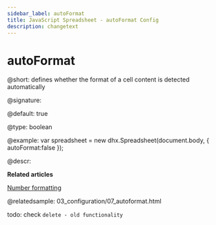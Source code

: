 ```yaml
---
sidebar_label: autoFormat
title: JavaScript Spreadsheet - autoFormat Config
description: changetext
---
```


# autoFormat

@short: defines whether the format of a cell content is detected automatically

@signature:

@default: true

@type: boolean

@example:
var spreadsheet = new dhx.Spreadsheet(document.body, {
    autoFormat:false
});

@descr:

**Related articles**

[Number formatting](number_formatting.md#autodetectingcellformat)


@relatedsample:
03_configuration/07_autoformat.html

todo: check `delete - old functionality`